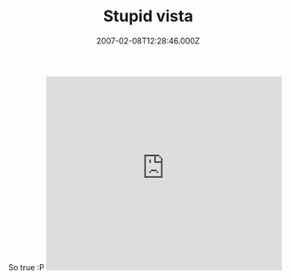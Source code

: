 ﻿---
coverImage: /images/fallback-post-header.png
date: '2007-02-08T12:28:46.000Z'
tags: []
title: Stupid vista
oldUrl: /fun-amp-videos/stupid-vista
---

So true :P
<embed width="425" height="350" wmode="transparent" type="application/x-shockwave-flash" src="https://www.youtube.com/v/p79F-qdCCDU"></embed>
